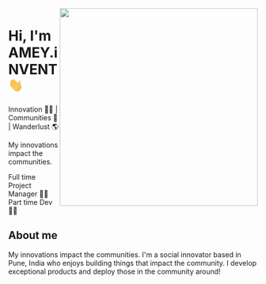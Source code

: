 <img align="right" width="400" height="400" src="https://ameyinvent.tech/static/d6b71bfe491ec9884f472f750ee30c54/39600/memoji-5.png">


# Hi, I'm AMEY.iNVENT <img src="https://github.com/ameyinvent/ameyinvent/blob/master/hi.gif" width="30px">

Innovation :man_technologist: | Communities 👾 | Wanderlust :earth_americas:

My innovations impact the communities.

Full time Project Manager :office_worker:
Part time Dev :man_technologist:

## About me 

My innovations impact the communities.
I'm a social innovator based in Pune, India who enjoys building things that impact the community. I develop exceptional products and deploy those in the community around!

